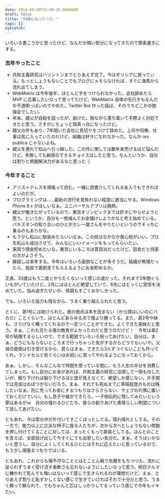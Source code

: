 ```yaml
---
date: 2014-04-20T22:49:35.0000000
draft: false
title: "34歳になったった。"
tags: []
eyecatch: 
---
```

<p>いろいろ書こうかと思ったけど、なんだか暗い気分になってきたので箇条書きにする。</p>

<div class="section">
<h3>去年やったこと</h3>

<ul>
<li>共和主義研究はハリントンまでとりあえず完了。今はギリシアに戻っている。もっとしょうもないことでもブログにメモらなければ、すぐに海馬から流れ出てしまう。</li>
<li>WebMatrix は今年後半、ほとんど手をつけられなかった。会社辞めたら MVP に応募したいなって思ってたけど、WebMatrix 自体の先行きもなんだか不透明っぽいのでやめた。Twitter Bot 作った話は、そのうちどこかの勉強会でしたい。</li>
<li>年末、親父が自殺を図ったが、助けた。我ながら落ち着いて手際よく対処できたと思う。さすがにちょっと頭真っ白になったけど。</li>
<li>親父の件もあり、7年間いた会社に見切りをつけて辞めた。上司や同僚、仕事は気に入っていたのだけど、組織は好きになれなかった。なんか res publica じゃないよね。</li>
<li>親父を連れて松山へ引っ越した。この件に関しては数年来禿げるほど悩んだけど、失敗しても納得のできるチョイスはしたと思う。なんというか、自分は割りと問題解決力があるなと思った（</li>
</ul>
</div>
<div class="section">
<h3>今年すること</h3>

<ul>
<li>アリストテレスを頑張って読む。一緒に読書介してくれる友人でもできればよいのだが。</li>
<li>プログラミングは……最新の流行を見失わない程度に適当にやる。Windows Phone 8.x がほしいなぁ。ユニバーサルアプリは胸熱。</li>
<li>親父が働きたがっているので、東京オリンピックまでは好きにやらせようと思う。というか、自分も一枚噛んでお金儲けしようかなと考え始めている。パキスタンの知り合いのひとがカレー屋さんをやりたいというのでそっちに乗るのもありかな。</li>
<li>もう少し松山に馴染めたらいいなぁ。この街はなかなか居心地がいい。プロ生松山も成功させて、みんなにいいイメージをもってもらいたい。</li>
<li>家買う頭金貯めたいな。東京にいるころは賃貸派だったけど、田舎だと持家の方がよさそう。</li>
<li>嫁探しは来年する。今年はいろいろ面倒なことが多そうだ。結婚が無理だったら、施設で面倒見てもらえるようにお金貯めるか。</li>
</ul><p>正直、33歳はもう二度とやりたくないって感じの歳だった。それまで2年間ぐらいもがいていたけど、2月にはほとんど絶望していて、8月にはとっくに覚悟を決めていた。悩み過ぎたせいか、体調もすごくおかしかった。</p><p>でも、いろいろ協力も得ながら、うまく乗り越えられたと思う。</p><p>とくに、弟1号には助けられた。彼の弱点は本を読まない（から頭はいいのにバカだ）ことぐらいで、ほとんどあらゆる点で僕より勝ってる。また、弟2号や妹も、さりげなく構ってくれるので一息つくことができた。よくできた弟妹だと思う。まぁ、これも兄たる僕の教育がよかったのだと思うのだけど！　今年は弟2号が結婚するらしいので、できる範囲でいろいろ祝ってあげたい。自分は、まぁ、どうにもならないところまで行っちゃった気がするからどうでもいいや。父母の面倒は引き受けるから、君らはまぁ、できたら3人ずつぐらいこども作ってくれ。ランドセルと机ぐらいはお祝いに買ってやれるようになっておくから。</p><p>あぁ、しかし、そんなこんなで時間を使っている間に、もう人生の半分を消費してしまった。もし自分にお金があれば、共和主義の研究に没頭して一冊ものしたいが、掘り下げれば掘り下げるほど底が見えなくて、絶望しか感じない。片手間では完成はおぼつかないだろう。まぁ、それでも死ぬまでに草稿程度のものは残したいなぁ。別に売ってお金にするつもりはさらさらない、ウェブの片隅に置いておくだけでいい。もし息子や娘ができたら、一子相伝的に残してみたいという夢はあるがｗ　自分の憧れるひとたち、彼らの創りあげた素晴らしい制度について話してあげたい。</p><p>ともあれ、今は家の中が片付いてすごくほっとしてる。晴れ晴れとしてる。その一方で、能力以上に立派な椅子に座る人たちが、次から次へとしょうもない問題を押し付けてくることに対しては、まったくもって辟易としてる。ほんとのことを言えば、全部投げ出して今すぐにでも出家したい気分だ。まぁ、そうはいかないと思うし、自分によくしてくれるひとにはそれに応えたいと思っているので、もう少し頑張るつもりではいる。</p><p>ともあれ、これからも理不尽なこととはとことん戦う気概をもちつつも、流れに逆らわずうまく受け流す柔軟さも忘れないようにしたいなって思う。明日クルマに轢かれて死んでも悔いはないって感じで生きられるのが理想だけど、まぁ、とりあえず割りと恥ずかしくない感じで生きていければそれで十分だと思う。うまく頼って頼られて、でもちゃんと芯はしっかりしてるっていう感じで今年もイキたい。</p>

</div>